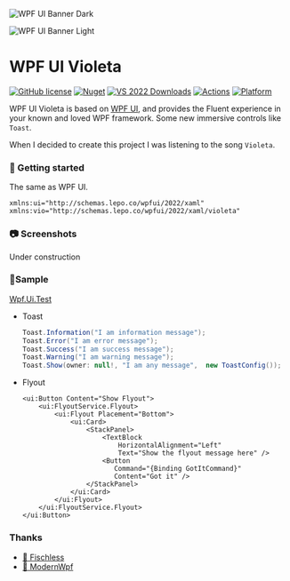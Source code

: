 ![WPF UI Banner Dark](https://user-images.githubusercontent.com/13592821/174165081-9c62d188-ecb6-4200-abd8-419afbaf32c2.png#gh-dark-mode-only)

![WPF UI Banner Light](https://user-images.githubusercontent.com/13592821/174165388-921c4745-90ed-4396-9a4b-9c86478f7447.png#gh-light-mode-only)

# WPF UI Violeta

[![GitHub license](https://img.shields.io/github/license/emako/wpfui.violeta)](https://github.com/emako/wpfui.violeta/blob/master/LICENSE) [![Nuget](https://img.shields.io/nuget/dt/WPF-UI.Violeta?label=nuget)](https://www.nuget.org/packages/WPF-UI.Violeta/) [![VS 2022 Downloads](https://img.shields.io/visual-studio-marketplace/i/lepo.WPF-UI?label=vs-2022)](https://marketplace.visualstudio.com/items?itemName=lepo.WPF-UI) [![Actions](https://github.com/emako/wpfui.violeta/actions/workflows/library.nuget.yml/badge.svg)](https://github.com/emako/wpfui.violeta/actions/workflows/library.nuget.yml) [![Platform](https://img.shields.io/badge/platform-Windows-blue?logo=windowsxp&color=1E9BFA)](https://dotnet.microsoft.com/zh-cn/download/dotnet/latest/runtime)

WPF UI Violeta is based on [WPF UI](https://github.com/lepoco/wpfui), and provides the Fluent experience in your known and loved WPF framework. Some new immersive controls like `Toast`.

When I decided to create this project I was listening to the song `Violeta`.

### 🚀 Getting started

The same as WPF UI.

```xaml
xmlns:ui="http://schemas.lepo.co/wpfui/2022/xaml"
xmlns:vio="http://schemas.lepo.co/wpfui/2022/xaml/violeta"
```

### 📷 Screenshots

Under construction

### 👋Sample

[Wpf.Ui.Test](https://github.com/emako/wpfui.violeta/tree/master/src/Wpf.Ui.Test)

- Toast

  ```c#
  Toast.Information("I am information message");
  Toast.Error("I am error message");
  Toast.Success("I am success message");
  Toast.Warning("I am warning message");
  Toast.Show(owner: null!, "I am any message",  new ToastConfig());
  ```

- Flyout
  ```xaml
  <ui:Button Content="Show Flyout">
      <ui:FlyoutService.Flyout>
          <ui:Flyout Placement="Bottom">
              <ui:Card>
                  <StackPanel>
                      <TextBlock
                          HorizontalAlignment="Left"
                          Text="Show the flyout message here" />
                      <Button
                         Command="{Binding GotItCommand}"
                         Content="Got it" />
                  </StackPanel>
              </ui:Card>
          </ui:Flyout>
      </ui:FlyoutService.Flyout>
  </ui:Button>
  ```


### Thanks

- [🔗 Fischless](https://github.com/GenshinMatrix/Fischless)
- [🔗 ModernWpf](https://github.com/Kinnara/ModernWpf)

